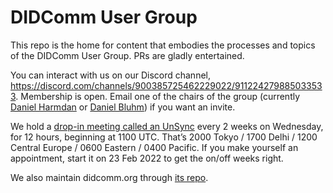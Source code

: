 # DIDComm User Group

This repo is the home for content that embodies the processes and topics of the DIDComm User Group. PRs are gladly entertained.

You can interact with us on our Discord channel, https://discord.com/channels/900385725462229022/911224279885033533. Membership is open. Email one of the chairs of the group (currently [Daniel Harmdan](mailto:daniel.hardman@gmail.com) or [Daniel Bluhm](mailto:daniel.bluhm@indicio.tech)) if you want an invite.

We hold a [drop-in meeting called an UnSync](https://hackmd.io/@dhh1128/Sk5_Gb2J9) every 2 weeks on Wednesday, for 12 hours, beginning at 1100 UTC. That’s 2000 Tokyo / 1700 Delhi / 1200 Central Europe / 0600 Eastern / 0400 Pacific. If you make yourself an appointment, start it on 23 Feb 2022 to get the on/off weeks right.

We also maintain didcomm.org through [its repo](https://github.com/decentralized-identity/didcomm.org).